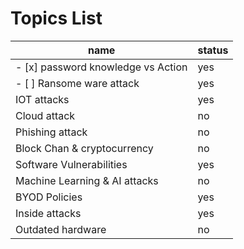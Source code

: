 # Topics List
name | status
---| ----
- [x] password knowledge vs Action  | yes 
- [ ] Ransome ware attack  | yes
IOT attacks     | yes 
Cloud attack  | no
Phishing attack | no 
Block Chan & cryptocurrency | no 
Software Vulnerabilities | yes
Machine Learning & AI attacks | no
BYOD Policies  | yes
Inside attacks | yes
Outdated hardware | no 



